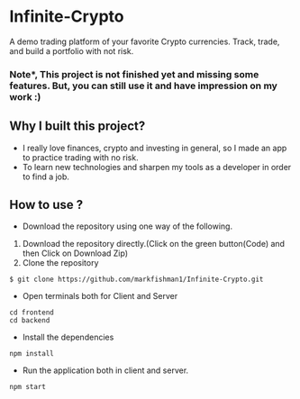 # Infinite-Crypto
A demo trading platform of your favorite Crypto currencies.
Track, trade, and build a portfolio with not risk.
### Note*, This project is not finished yet and missing some features. But, you can still use it and have impression on my work :)
## Why I built this project?
- I really love finances, crypto and investing in general, so I made an app to practice trading with no risk.
- To learn new technologies and sharpen my tools as a developer in order to find a job.

## How to use ?
- Download the repository using one way of the following.
1. Download the repository directly.(Click on the green button(Code) and then Click on Download Zip)
2. Clone the repository 
```
$ git clone https://github.com/markfishman1/Infinite-Crypto.git
```

- Open terminals both for Client and Server
```
cd frontend
cd backend
```
- Install the dependencies 
```
npm install
```

- Run the application both in client and server.

```
npm start
```


